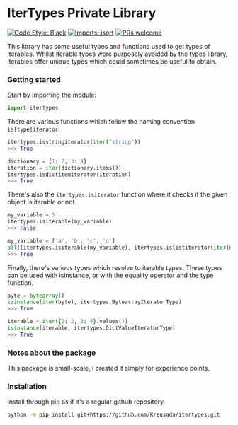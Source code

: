 # IterTypes Private Library

[![Code Style: Black](https://img.shields.io/badge/code%20style-black-000000.svg)](https://github.com/psf/black)
[![Imports: isort](https://user-images.githubusercontent.com/6032823/111363465-600fe880-8690-11eb-8377-ec1d4d5ff981.png)](https://github.com/PyCQA/isort)
[![PRs welcome](https://img.shields.io/badge/PRs-welcome-brightgreen.svg)](http://makeapullrequest.com)

This library has some useful types and functions used to get types of iterables.
Whilst iterable types were purposely avoided by the types library, iterables offer
unique types which could sometimes be useful to obtain.

### Getting started

Start by importing the module:

```py
import itertypes
```

There are various functions which follow the naming convention `is[type]iterator`.

```py
itertypes.isstringiterator(iter("string"))
>>> True

dictionary = {1: 2, 3: 4}
iteration = iter(dictionary.items())
itertypes.isdictitemiterator(iteration)
>>> True
```

There's also the `itertypes.isiterator` function where it checks if the given
object is iterable or not.

```py
my_variable = 5
itertypes.isiterable(my_variable)
>>> False

my_variable = ['a', 'b', 'c', 'd']
all([itertypes.isiterable(my_variable), itertypes.islistiterator(iter(my_variable))])
>>> True
```

Finally, there's various types which resolve to iterable types.
These types can be used with isinstance, or with the equality operator
and the type function.

```py
byte = bytearray()
isinstance(iter(byte), itertypes.BytearrayIteratorType)
>>> True

iterable = iter({1: 2, 3: 4}.values())
isinstance(iterable, itertypes.DictValueIteratorType)
>>> True
```

### Notes about the package

This package is small-scale, I created it simply for experience points.

### Installation

Install through pip as if it's a regular github repository.

```sh
python -m pip install git+https://github.com/Kreusada/itertypes.git
```